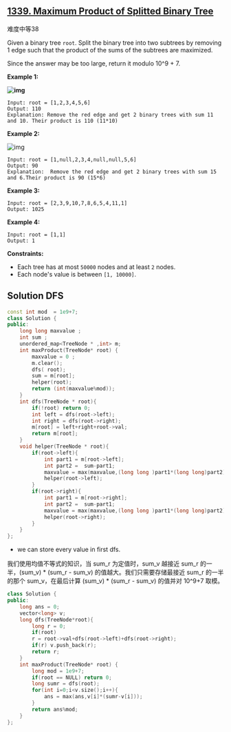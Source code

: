 ## [1339. Maximum Product of Splitted Binary Tree](https://leetcode-cn.com/problems/maximum-product-of-splitted-binary-tree/)

难度中等38

Given a binary tree `root`. Split the binary tree into two subtrees by removing 1 edge such that the product of the sums of the subtrees are maximized.

Since the answer may be too large, return it modulo 10^9 + 7.

 

**Example 1:**

**![img](https://assets.leetcode.com/uploads/2020/01/21/sample_1_1699.png)**

```
Input: root = [1,2,3,4,5,6]
Output: 110
Explanation: Remove the red edge and get 2 binary trees with sum 11 and 10. Their product is 110 (11*10)
```

**Example 2:**

![img](https://assets.leetcode.com/uploads/2020/01/21/sample_2_1699.png)

```
Input: root = [1,null,2,3,4,null,null,5,6]
Output: 90
Explanation:  Remove the red edge and get 2 binary trees with sum 15 and 6.Their product is 90 (15*6)
```

**Example 3:**

```
Input: root = [2,3,9,10,7,8,6,5,4,11,1]
Output: 1025
```

**Example 4:**

```
Input: root = [1,1]
Output: 1
```

 

**Constraints:**

- Each tree has at most `50000` nodes and at least `2` nodes.
- Each node's value is between `[1, 10000]`.

## Solution DFS

```c++
const int mod  = 1e9+7;
class Solution {
public:
    long long maxvalue ;
    int sum ;
    unordered_map<TreeNode * ,int> m;
    int maxProduct(TreeNode* root) {
        maxvalue = 0 ;
        m.clear();
        dfs( root);
        sum = m[root];
        helper(root);
        return (int(maxvalue%mod));
    }
    int dfs(TreeNode * root){
        if(!root) return 0;
        int left = dfs(root->left);
        int right = dfs(root->right);
        m[root] = left+right+root->val;
        return m[root];
    }
    void helper(TreeNode * root){
        if(root->left){
            int part1 = m[root->left];
            int part2 =  sum-part1;
            maxvalue = max(maxvalue,(long long )part1*(long long)part2);
            helper(root->left);
        }
        if(root->right){
            int part1 = m[root->right];
            int part2 =  sum-part1;
            maxvalue = max(maxvalue,(long long )part1*(long long)part2);
            helper(root->right);
        }
    }
};
```

* we can store every value in first dfs.

我们使用均值不等式的知识，当 sum_r 为定值时，sum_v 越接近 sum_r 的一半，(sum_v) * (sum_r - sum_v) 的值越大。我们只需要存储最接近 sum_r 的一半的那个 sum_v，在最后计算 (sum_v) * (sum_r - sum_v) 的值并对 10^9+7 取模。

```c++
class Solution {
public:
    long ans = 0;
    vector<long> v;
    long dfs(TreeNode*root){
        long r = 0;
        if(root)
        r = root->val+dfs(root->left)+dfs(root->right);
        if(r) v.push_back(r);
        return r;
    }
    int maxProduct(TreeNode* root) {
        long mod = 1e9+7;
        if(root == NULL) return 0;
        long sumr = dfs(root);
        for(int i=0;i<v.size();i++){
            ans = max(ans,v[i]*(sumr-v[i]));
        }
        return ans%mod;
    }
};
```

